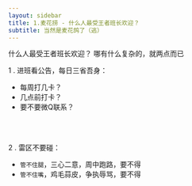 ```yaml
---
layout: sidebar
title: 1.麦花捞 - 什么人最受王者班长欢迎？
subtitle: 当然是麦花鸽了（逃）
---
```


什么人最受王者班长欢迎？
哪有什么复杂的，就两点而已<br>

1 . 进班看公告，每日三省吾身：<br>
- 每周打几卡？
- 几点前打卡？
- 要不要微Q联系？

<br><br>

2 . 雷区不要碰：<br>
- `管不住腿`，三心二意，周中跑路，要不得
- `管不住嘴`，鸡毛蒜皮，争执辱骂，要不得


